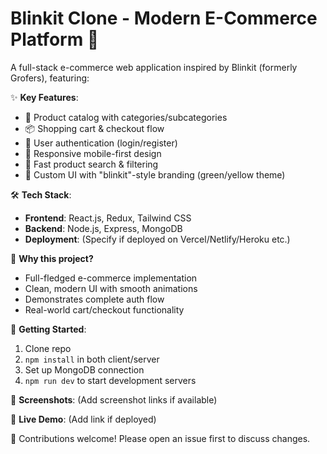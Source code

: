 # Blinkit Clone - Modern E-Commerce Platform 🚀

A full-stack e-commerce web application inspired by Blinkit (formerly Grofers), featuring:

✨ **Key Features**:
- 🛒 Product catalog with categories/subcategories
- 📦 Shopping cart & checkout flow
- 🔐 User authentication (login/register)
- 📱 Responsive mobile-first design
- 🚀 Fast product search & filtering
- 🎨 Custom UI with "blinkit"-style branding (green/yellow theme)

🛠 **Tech Stack**:
- **Frontend**: React.js, Redux, Tailwind CSS
- **Backend**: Node.js, Express, MongoDB
- **Deployment**: (Specify if deployed on Vercel/Netlify/Heroku etc.)

🌱 **Why this project?**
- Full-fledged e-commerce implementation
- Clean, modern UI with smooth animations
- Demonstrates complete auth flow
- Real-world cart/checkout functionality

🚀 **Getting Started**:
1. Clone repo
2. `npm install` in both client/server
3. Set up MongoDB connection
4. `npm run dev` to start development servers

📸 **Screenshots**: (Add screenshot links if available)

🔗 **Live Demo**: (Add link if deployed)

🌟 Contributions welcome! Please open an issue first to discuss changes.
